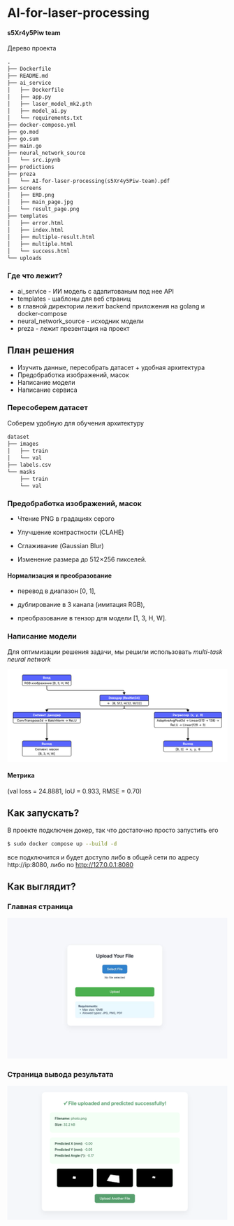 # AI-for-laser-processing

#### s5Xr4y5Piw team


Дерево проекта
```
.
├── Dockerfile
├── README.md
├── ai_service
│   ├── Dockerfile
│   ├── app.py
│   ├── laser_model_mk2.pth
│   ├── model_ai.py
│   └── requirements.txt
├── docker-compose.yml
├── go.mod
├── go.sum
├── main.go
├── neural_network_source
│   └── src.ipynb
├── predictions
├── preza
│   └── AI-for-laser-processing(s5Xr4y5Piw-team).pdf
├── screens
│   ├── ERD.png
│   ├── main_page.jpg
│   └── result_page.png
├── templates
│   ├── error.html
│   ├── index.html
│   ├── multiple-result.html
│   ├── multiple.html
│   └── success.html
└── uploads
```
### Где что лежит?

- ai_service - ИИ модель с адапитованым под нее API 
- templates - шаблоны для веб страниц 
- в главной директории лежит backend приложения на golang и docker-compose 
- neural_network_source - исходник модели
- preza - лежит презентация на проект

## План решения

- Изучить данные, пересобрать датасет + удобная архитектура
- Предобработка изображений, масок
- Написание модели
- Написание сервиса


### Пересоберем датасет

Соберем удобную для обучения архитектуру
```
dataset
├── images
│   ├── train
│   └── val
├── labels.csv
└── masks
    ├── train
    └── val
```
### Предобработка изображений, масок

- Чтение PNG в градациях серого

- Улучшение контрастности (CLAHE)

- Сглаживание (Gaussian Blur)

- Изменение размера до 512×256 пикселей.

#### Нормализация и преобразование

- перевод в диапазон [0, 1],

- дублирование в 3 канала (имитация RGB),

- преобразование в тензор для модели [1, 3, H, W].

### Написание модели

Для оптимизации решения задачи, мы решили использовать *multi-task neural network*

![ok](screens/ERD.png)

#### Метрика
(val loss = 24.8881, IoU = 0.933, RMSE = 0.70)

## Как запускать?

В проекте подключен докер, так что достаточно просто запустить его 
```bash
$ sudo docker compose up --build -d
``` 
все подключится и будет доступо либо в общей сети по адресу http://ip:8080, либо по http://127.0.0.1:8080

## Как выглядит?


### Главная страница
![ok](screens/main_page.jpg)

### Страница вывода результата
![ok](screens/result_page.png)